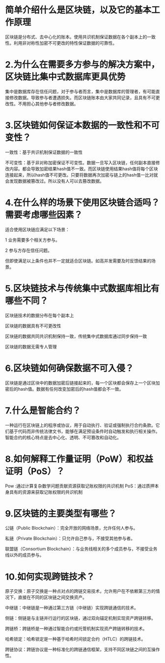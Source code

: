 <h1>简单介绍什么是区块链，以及它的基本工作原理</h1>
<p>区块链是分布式、去中心化的账本。使用共识机制保证数据在各个副本上的一致性。利用非对称性加密不可更改的特性保证数据的可靠性。
<h1>2.为什么在需要多方参与的解决方案中，区块链比集中式数据库更具优势  </h1> 
<p>集中是数据库存在信任问题，对于参与者而言，集中是数据库的管理者，有可能直接修改数据。导致参与者遭遇损失。而区块链账本由大家共同记录，且具有不可更改性。不用担心其他参与者修改数据。
<h1>3.区块链如何保证本数据的一致性和不可变性？</h1>
<p>一致性：基于共识机制保证数据的一致性
<p>不可变性：基于非对称加密保证不可变性。数据一旦写入区块链，任何副本直接修改内容。都会导致加密结果hash值不一致。而区块链使用结果hash值将每个区块连接起来，所以hash值不可更改。只要将数据再次加密与链上的hash值一比对就会发现数据被篡改过。所以没有人可以去篡改数据。
<h1>4.在什么样的场景下使用区块链合适吗？需要考虑哪些因素？</h1>
<p>适合使用区块链应满足以下场景：</p>
<p>1 业务需要多个相关方参与。</p>
<p>2 参与方存在信任问题。</p>
<p>但即使满足以上条件也并不一定就适合区块链。如高并发需要及时反馈结果的场景。</p>

<h1>5.区块链技术与传统集中式数据库相比有哪些不同？</h1>
<p>区块链技术的数据分布在每个副本上</p>
<p>区块链的数据具有不可更改性</p>
<p>区块链的数据共同共识机制保持一致，传统集中式数据库通过同步保持一致</p>
<p>区块链的数据无需专人管理</p>
<h1>6.区块链如何确保数据不可入侵？</h1>
区块链是通过区块中的数据加密后链接起来的，每一个区块都会保存上一个区块加密后的hash值。数据有任何改变加密后的hash值都会不一致。
<h1>7.什么是智能合约？</h1>
一种运行在区块链上的程序或协议，用于自动执行、验证或强制执行合约条款。它们基于代码而非传统法律文书，能够在满足预设条件时自动触发和执行相关操作。智能合约的核心特点是去中心化、透明、不可篡改和自动化。
<h1>8.如何解释工作量证明（PoW）和权益证明（PoS）？</h1>
Pow :通过计算复杂数学问题贡献资源获取记账权限的共识机制
PoS：通过质押本身具有的资源来获取记账权限的共识机制
<h1>9.区块链的主要类型有哪些？</h1>
<p>公链（Public Blockchain）：完全开放的网络场景，允许任何人参与。
<p>私链（Private Blockchain）：只允许自己参与，不接受其他参与者。
<p>联盟链（Consortium Blockchain）：与业务线相关的多个成员参与，不接受业务线以外的成员参与。
<h1>10.如何实现跨链技术？</h1>
<p>原子交换：原子交换是一种点对点的跨链交易技术，允许用户在不依赖第三方的情况下，直接在不同的区块链之间交换资产。
<p>中继链：中继链是一种通过第三方链（中继链）实现跨链通信的技术。
<p>侧链：侧链是与主链并行运行的区块链，通过双向锚定机制实现资产跨链转移。
<p>跨链桥：跨链桥是一种通过智能合约或托管机制实现资产跨链转移的技术。
<p>哈希锁定：哈希锁定是一种基于哈希时间锁定合约（HTLC）的跨链技术。
<p>跨链协议：跨链协议是一种标准化的跨链通信框架，支持不同区块链之间的互操作性。
